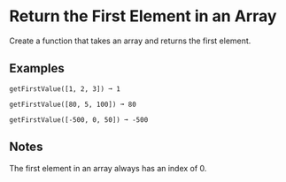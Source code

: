 # Return the First Element in an Array

Create a function that takes an array and returns the first element.

## Examples

```
getFirstValue([1, 2, 3]) ➞ 1

getFirstValue([80, 5, 100]) ➞ 80

getFirstValue([-500, 0, 50]) ➞ -500
```

## Notes

The first element in an array always has an index of 0.
